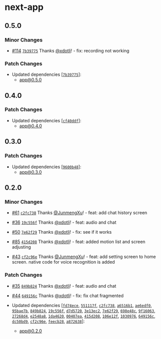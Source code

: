 # next-app

## 0.5.0

### Minor Changes

- [#114](https://github.com/imaginix-inc/withkimi/pull/114) [`7b39775`](https://github.com/imaginix-inc/withkimi/commit/7b39775feb73ed55e3efb64b22e79af93a8134cc) Thanks [@xdotli](https://github.com/xdotli)! - fix: recording not working

### Patch Changes

- Updated dependencies [[`7b39775`](https://github.com/imaginix-inc/withkimi/commit/7b39775feb73ed55e3efb64b22e79af93a8134cc)]:
  - app@0.5.0

## 0.4.0

### Patch Changes

- Updated dependencies [[`cf40ddf`](https://github.com/imaginix-inc/withkimi/commit/cf40ddfa0d0170d1d053b1cf891dab1b50c8d101)]:
  - app@0.4.0

## 0.3.0

### Patch Changes

- Updated dependencies [[`9600b48`](https://github.com/imaginix-inc/withkimi/commit/9600b487a20015fce7cfcc7ee7736c08257c3ac0)]:
  - app@0.3.0

## 0.2.0

### Minor Changes

- [#61](https://github.com/imaginix-inc/withkimi/pull/61) [`c2fc738`](https://github.com/imaginix-inc/withkimi/commit/c2fc73810b1c664f6e0f5e84f80b03734a199650) Thanks [@JunmengXu](https://github.com/JunmengXu)! - feat: add chat history screen

- [#36](https://github.com/imaginix-inc/withkimi/pull/36) [`19c556f`](https://github.com/imaginix-inc/withkimi/commit/19c556f66721a3acb1cf69055551eaa1951cf441) Thanks [@xdotli](https://github.com/xdotli)! - feat: audio and chat

- [#50](https://github.com/imaginix-inc/withkimi/pull/50) [`7e62f29`](https://github.com/imaginix-inc/withkimi/commit/7e62f29c5318c051097858425593555937e54ff4) Thanks [@xdotli](https://github.com/xdotli)! - fix: see if it works

- [#85](https://github.com/imaginix-inc/withkimi/pull/85) [`415d208`](https://github.com/imaginix-inc/withkimi/commit/415d20835b1ecd87b640902eee43081492c71746) Thanks [@xdotli](https://github.com/xdotli)! - feat: added motion list and screen adjusting

- [#43](https://github.com/imaginix-inc/withkimi/pull/43) [`cf2c96e`](https://github.com/imaginix-inc/withkimi/commit/cf2c96e9ac2df2b82cfb66ec4da5a98773af54e0) Thanks [@JunmengXu](https://github.com/JunmengXu)! - feat: add setting screen to home screen. native code for voice recognition is added

### Patch Changes

- [#35](https://github.com/imaginix-inc/withkimi/pull/35) [`849b824`](https://github.com/imaginix-inc/withkimi/commit/849b824cd93621161a5f15ad724e1e80447fe8ae) Thanks [@xdotli](https://github.com/xdotli)! - feat: audio and chat

- [#44](https://github.com/imaginix-inc/withkimi/pull/44) [`649156c`](https://github.com/imaginix-inc/withkimi/commit/649156c8c28c234654e092527d470b7591f0762a) Thanks [@xdotli](https://github.com/xdotli)! - fix: fix chat fragmented

- Updated dependencies [[`fd74ece`](https://github.com/imaginix-inc/withkimi/commit/fd74ecea36bec494a4a83e010544f6672be35587), [`551117f`](https://github.com/imaginix-inc/withkimi/commit/551117f5f9b080a69bdf02e359df30f2c2503045), [`c2fc738`](https://github.com/imaginix-inc/withkimi/commit/c2fc73810b1c664f6e0f5e84f80b03734a199650), [`a6516b1`](https://github.com/imaginix-inc/withkimi/commit/a6516b12ece3a1b3635ad434bd6297c09d784338), [`ae6edf0`](https://github.com/imaginix-inc/withkimi/commit/ae6edf03ca34bb0657667707c3fb5102c702d459), [`95bae7b`](https://github.com/imaginix-inc/withkimi/commit/95bae7b359d0dbf6734ad9c2b55b63186bdf0595), [`849b824`](https://github.com/imaginix-inc/withkimi/commit/849b824cd93621161a5f15ad724e1e80447fe8ae), [`19c556f`](https://github.com/imaginix-inc/withkimi/commit/19c556f66721a3acb1cf69055551eaa1951cf441), [`d7d5720`](https://github.com/imaginix-inc/withkimi/commit/d7d5720118816404dd8cab3621050c291ecd9d37), [`3e13ec2`](https://github.com/imaginix-inc/withkimi/commit/3e13ec2cfbcfaae696373214d6bb1ecc20bab7ac), [`7e62f29`](https://github.com/imaginix-inc/withkimi/commit/7e62f29c5318c051097858425593555937e54ff4), [`698e48c`](https://github.com/imaginix-inc/withkimi/commit/698e48c2dd9406ae044208090aba3a078b0c09e1), [`9f16063`](https://github.com/imaginix-inc/withkimi/commit/9f160639d2a3431db41ed0719a3e7468ebde646f), [`27268d4`](https://github.com/imaginix-inc/withkimi/commit/27268d4a5532690ac813000b9b762dd7def42b8b), [`e2548a8`](https://github.com/imaginix-inc/withkimi/commit/e2548a88e00fa371d79ee24bb71588c3154b6faa), [`1da4620`](https://github.com/imaginix-inc/withkimi/commit/1da4620f24e907b575ec2b3e26a71c7d5f0b12e3), [`00407ea`](https://github.com/imaginix-inc/withkimi/commit/00407eaf50a3a03bc6780014832e0511bbcb534a), [`415d208`](https://github.com/imaginix-inc/withkimi/commit/415d20835b1ecd87b640902eee43081492c71746), [`106e12f`](https://github.com/imaginix-inc/withkimi/commit/106e12f4c7973c523e843aecdbb4ee9c120c11f6), [`1030976`](https://github.com/imaginix-inc/withkimi/commit/1030976097e8615bd7a52294cc35265345eda032), [`649156c`](https://github.com/imaginix-inc/withkimi/commit/649156c8c28c234654e092527d470b7591f0762a), [`dc50bd9`](https://github.com/imaginix-inc/withkimi/commit/dc50bd99c10cd0546e640e6df9a49a46a9e87269), [`cf2c96e`](https://github.com/imaginix-inc/withkimi/commit/cf2c96e9ac2df2b82cfb66ec4da5a98773af54e0), [`feecb28`](https://github.com/imaginix-inc/withkimi/commit/feecb2855c6b9d1eeaa66582dc8d50a5a859138d), [`a872638`](https://github.com/imaginix-inc/withkimi/commit/a8726389c55546cedba34eecdfc222ab8231203b)]:
  - app@0.2.0
